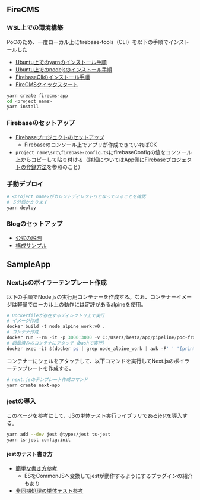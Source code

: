 ## FireCMS

### WSL上での環境構築

PoCのため、一度ローカル上にfirebase-tools（CLI）を以下の手順でインストールした

- [Ubuntu上でのyarnのインストール手順](https://classic.yarnpkg.com/lang/en/docs/install/#debian-stable)
- [Ubuntu上でのnodejsのインストール手順](https://github.com/nodesource/distributions)
- [FirebaseCliのインストール手順](https://firebase.google.com/docs/cli?hl=ja#install-cli-mac-linux)
- [FireCMSクイックスタート](https://firecms.co/docs/quickstart)
```bash
yarn create firecms-app
cd <project name>
yarn install
```

### Firebaseのセットアップ

- [Firebaseプロジェクトのセットアップ](https://firebase.google.com/docs/hosting/quickstart?hl=ja#initialize)
  - Firebaseのコンソール上でアプリが作成できていればOK
- `project_name\src\firebase-config.ts`にfirebaseConfigの値をコンソール上からコピーして貼り付ける（詳細については[App側にFirebaseプロジェクトの登録方法](https://firecms.co/docs/firebase_setup#web-app)を参照のこと）

### 手動デプロイ

```bash
# <project name>がカレントディレクトリとなっていることを確認
# ５分弱かかります
yarn deploy
```

### Blogのセットアップ

- [公式の説明](https://firecms.co/docs/recipes/building_a_blog)
- [構成サンプル](https://github.com/firecmsco/firecms/tree/main/example/src/docs/recipes/blog)

## SampleApp

### Next.jsのボイラーテンプレート作成

以下の手順でNode.jsの実行用コンテナーを作成する。なお、コンテナーイメージは軽量でローカル上の動作には定評があるalpineを使用。

```powershell
# Dockerfileが存在するディレクトリ上で実行
# イメージ作成
docker build -t node_alpine_work:v0 .
# コンテナ作成
docker run --rm -it -p 3000:3000 -v C:/Users/besta/app/pipeline/poc-frontend-app:/usr/src/app node_alpine_work:v0 sh
# 起動済みのコンテナにアタッチ（bashで実行）
docker exec -it $(docker ps | grep node_alpine_work | awk -F' ' '{print $1}') sh
```

コンテナーにシェルをアタッチして、以下コマンドを実行してNext.jsのボイラーテンプレートを作成する。

```bash
# next.jsのテンプレート作成コマンド
yarn create next-app
```

### jestの導入

[このページ](https://qiita.com/mktu/items/d36416baba155dfecc00)を参考にして、JSの単体テスト実行ライブラリであるjestを導入する。

```bash
yarn add --dev jest @types/jest ts-jest
yarn ts-jest config:init
```

#### jestのテスト書き方

- [簡単な書き方参考](https://qiita.com/hogesuke_1/items/8da7b63ff1d420b4253f)
    - ESをCommonJSへ変換してjestが動作するようにするプラグインの紹介もあり
- [非同期処理の単体テスト参考](https://jestjs.io/docs/tutorial-async)
